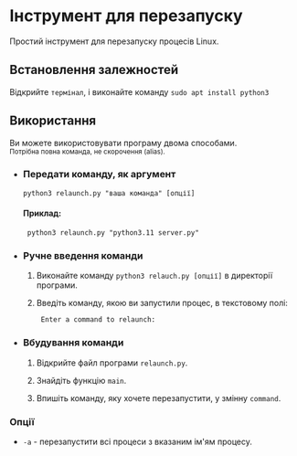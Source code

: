 # Інструмент для перезапуску

Простий інструмент для перезапуску процесів Linux.

## Встановлення залежностей
Відкрийте `термінал`, і виконайте команду `sudo apt install python3`

## Використання
Ви можете використовувати програму двома способами.<br/>
<small>Потрібна повна команда, не скорочення (alias).</small>

 - ### Передати команду, як аргумент
   `python3 relaunch.py "ваша команда" [опції]`
    #### Приклад:
        python3 relaunch.py "python3.11 server.py"
 - ### Ручне введення команди
   1. Виконайте команду `python3 relauch.py [опції]` в директорії програми.
   2. Введіть команду, якою ви запустили процес, в текстовому полі:

           Enter a command to relaunch: 

 - ### Вбудування команди
   1. Відкрийте файл програми `relaunch.py`.

   2. Знайдіть функцію `main`.

   3. Впишіть команду, яку хочете перезапустити, у змінну `command`.
### Опції
 - `-a` - перезапустити всі процеси з вказаним ім'ям процесу.